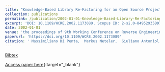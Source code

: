 ```yaml
---
title: "Knowledge-Based Library Re-Factoring for an Open Source Project"
collection: publications
permalink: /publication/2002-01-01-Knowledge-Based-Library-Re-Factoring-for-an-Open-Source-Project
excerpt: 'DOI: 10.1109/WCRE.2002.1173089, Scopus ID: 2-s2.0-84952935897, Cited by: 9'
date: 2002-01-01
venue: 'the proceedings of 9th Working Conference on Reverse Engineering (WCRE 2002), 28 October - 1 November 2002, Richmond, VA, USA'
paperurl: 'https://doi.org/10.1109/WCRE.2002.1173089'
citation: ' Massimiliano Di Penta,  Markus Neteler,  Giuliano Antoniol,  Ettore Merlo, &quot;Knowledge-Based Library Re-Factoring for an Open Source Project.&quot; the proceedings of 9th Working Conference on Reverse Engineering (WCRE 2002), 28 October - 1 November 2002, Richmond, VA, USA, 2002.'
---
```

[Bibtex](https://dblp.org/rec/bib/conf/wcre/PentaNAM02)

[Access paper here](https://doi.org/10.1109/WCRE.2002.1173089){:target="_blank"}
